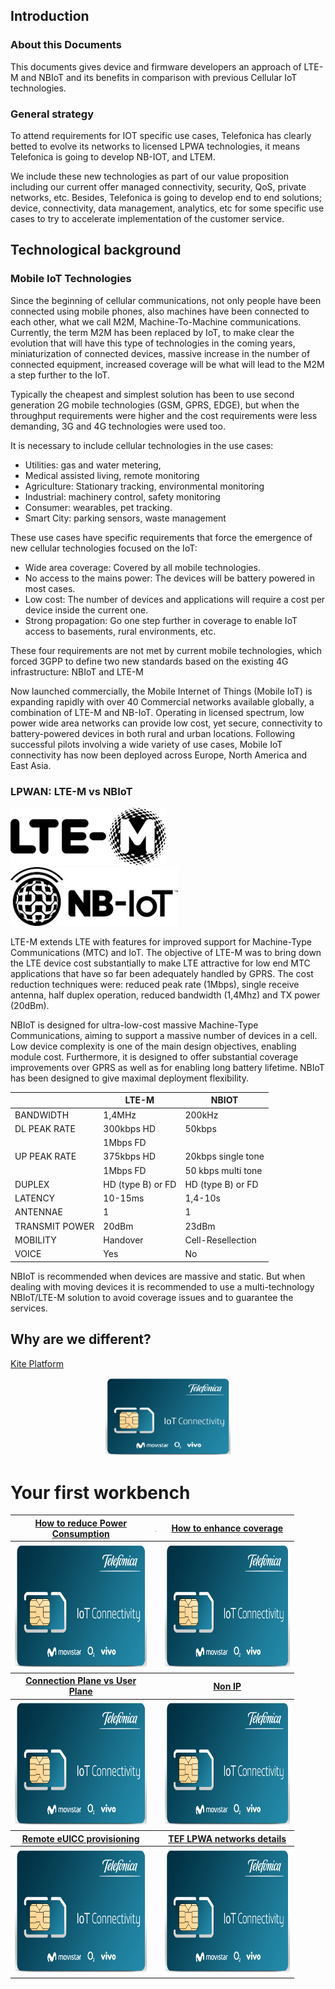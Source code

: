 ## Introduction

### About this Documents

This documents gives device and firmware developers an approach of LTE-M and NBIoT and its benefits in comparison with previous Cellular IoT technologies.

### General strategy
To attend requirements for IOT specific use cases, Telefonica has clearly betted to evolve its networks to licensed LPWA technologies, 
it means Telefonica is going to develop NB-IOT, and LTEM.

We include these new technologies as part of our value proposition including our current offer managed connectivity, security, QoS, private networks, etc.
Besides, Telefonica is going to develop end to end solutions; device, connectivity, data management, analytics, 
etc for some specific use cases to try to accelerate implementation of the customer service.

## Technological background

### Mobile IoT Technologies
Since the beginning of cellular communications, not only people have been connected using mobile phones, also machines have been connected to each other, 
what we call M2M, Machine-To-Machine communications. Currently, the term M2M has been replaced by IoT, 
to make clear the evolution that will have this type of technologies in the coming years, miniaturization of connected devices, 
massive increase in the number of connected equipment, increased coverage will be what will lead to the M2M a step further to the IoT. 

Typically the cheapest and simplest solution has been to use second generation 2G mobile technologies (GSM, GPRS, EDGE),
but when the throughput requirements were higher and the cost requirements were less demanding, 3G and 4G technologies were used too.


It is necessary to include cellular technologies in the use cases:
- Utilities: gas and water metering,
- Medical assisted living, remote monitoring
- Agriculture: Stationary tracking, environmental monitoring
- Industrial: machinery control, safety monitoring
- Consumer: wearables, pet tracking.
- Smart City: parking sensors, waste management

These use cases have specific requirements that force the emergence of new cellular technologies focused on the IoT:
- Wide area coverage: Covered by all mobile technologies.
- No access to the mains power: The devices will be battery powered in most cases.
- Low cost: The number of devices and applications will require a cost per device inside the current one.
- Strong propagation: Go one step further in coverage to enable IoT access to basements, rural environments, etc.

These four requirements are not met by current mobile technologies, 
which forced 3GPP to define two new standards based on the existing 4G infrastructure: NBIoT and LTE-M

Now launched commercially, the Mobile Internet of Things (Mobile IoT) is expanding rapidly with over 40 Commercial networks available globally, 
a combination of LTE-M and NB-IoT. Operating in licensed spectrum, low power wide area networks can provide low cost, yet secure, 
connectivity to battery-powered devices in both rural and urban locations. Following successful pilots involving a wide variety of use cases, 
Mobile IoT connectivity has now been deployed across Europe, North America and East Asia. 

### LPWAN: LTE-M vs NBIoT

![pick](pictures/ltem_logo.png)
![pick](pictures/nb_logo.png)

LTE-M extends LTE with features for improved support for Machine-Type Communications (MTC) and IoT.
The objective of LTE-M was to bring down the LTE device cost substantially to make LTE attractive for low end MTC applications that have so far been
adequately handled by GPRS. The cost reduction techniques were: reduced peak rate (1Mbps), single receive antenna, half duplex operation,
reduced bandwidth (1,4Mhz) and TX power (20dBm). 

NBIoT is designed for ultra-low-cost massive Machine-Type Communications, aiming to support a massive number of devices in a cell.
Low device complexity is one of the main design objectives, enabling module cost. Furthermore, it is designed to offer substantial coverage
improvements over GPRS as well as for enabling long battery lifetime. NBIoT has been designed to give maximal deployment flexibility.


|| LTE-M | NBIOT |
|:------ | ----- | ----- |
| BANDWIDTH | 1,4MHz | 200kHz |
| DL PEAK RATE | 300kbps HD | 50kbps |
|   | 1Mbps FD |  |
| UP PEAK RATE | 375kbps HD | 20kbps single tone |
|   | 1Mbps FD | 50 kbps multi tone |
| DUPLEX | HD (type B) or FD | HD (type B) or FD |
| LATENCY | 10-15ms | 1,4-10s |
| ANTENNAE | 1 | 1 |
| TRANSMIT POWER | 20dBm | 23dBm |
| MOBILITY  | Handover | Cell-Resellection |
| VOICE | Yes | No |


NBIoT is recommended when devices are massive and static. But when dealing with moving devices it is recommended to use a multi-technology 
NBIoT/LTE-M solution to avoid coverage issues and to guarantee the services.

## Why are we different?

[Kite Platform](Kite_Platform.md)

<p align="center">
    <a href="#/easym2m.md#activate-your-sim" align="center" border="10">
        <img src="pictures/Telefonica_SIM.png"
        width="200" height="125">
    </a>
</p>

# Your first workbench

<table style="width:90%" align="center">
  <tr>
	<th>
		<a href="#/RaspberryPi_StarterKit.md" align="center" >
			How to reduce Power Consumption
		</a>
	</th>
	<th>
		<img src="pictures/Telefonica_SIM.png" width="1" height="1">
	</th>
	<th>
		<a href="#/Arduino_StarterKit.md" align="center">
			How to enhance coverage
		</a>
	</th>
  </tr>
  <tr>
	<th>
		<a href="#/RaspberryPi_StarterKit.md" align="center">
			<img src="pictures/Telefonica_SIM.png"
			width="300" height="200">
		</a>
	</th>
	<th></th>
	<th>
		<a href="#/Arduino_StarterKit.md" align="center">
			<img src="pictures/Telefonica_SIM.png"
			width="300" height="200">
		</a>
	</th>
  </tr>
  <tr></tr>
  <tr>
	<th>
		<a href="#/RaspberryPi_StarterKit.md" align="center">
			Connection Plane vs User Plane
		</a>
	</th>
	<th></th>
	<th>
		<a href="#/Arduino_AWS.md" align="center">
			Non IP
		</a>
	</th>
  </tr>
  <tr>
	<th>
		<a href="#/RaspberryPi_HAT.md" align="center">
			<img src="pictures/Telefonica_SIM.png"
			width="300" height="200">
		</a>
	</th>
	<th></th>
	<th>
		<a href="#/Arduino_AWS.md" align="center">
			<img src="pictures/Telefonica_SIM.png"
			width="300" height="200">
		</a>
	</th>
  </tr>
    <tr></tr>
    <tr>
	<th>
		<a href="#/RaspberryPi_1Click.md" align="center">
			Remote eUICC provisioning
		</a>
	</th>
	<th></th>
	<th>
		<a href="#/Telefonica_How_to_NBIoT.md" align="center">
			TEF LPWA networks details
		</a>
	</th>
  </tr>
  <tr>
	<th>
		<a href="#/references/RaspberryPi_1Click.md" align="center">
			<img src="pictures/Telefonica_SIM.png"
			width="300" height="200">
		</a>
	</th>
	<th></th>
	<th>
		<a href="#/references/Telefonica_How_to_NBIoT.md.md" align="center">
			<img src="pictures/Telefonica_SIM.png"
			width="300" height="200">
		</a>
	</th>
  </tr>
</table>




